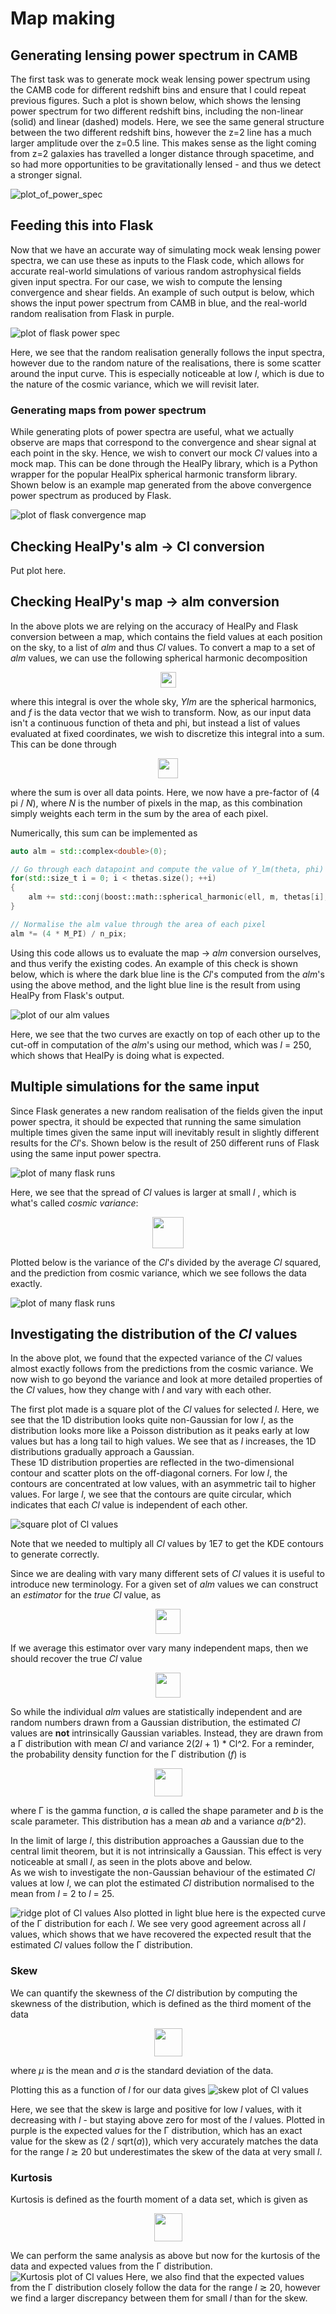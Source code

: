 # Map making

## Generating lensing power spectrum in CAMB

The first task was to generate mock weak lensing power spectrum using the CAMB code for different redshift bins
and ensure that I could repeat previous figures. Such a plot is shown below, which shows the lensing power spectrum
for two different redshift bins, including the non-linear (solid) and linear (dashed) models. Here, we see the same
general structure between the two different redshift bins, however the z=2 line has a much larger amplitude over the
z=0.5 line. This makes sense as the light coming from z=2 galaxies has travelled a longer distance through spacetime,
and so had more opportunities to be gravitationally lensed - and thus we detect a stronger signal.

![plot_of_power_spec](figures/LensingPowerSpectrumCAMB.png)

## Feeding this into Flask

Now that we have an accurate way of simulating mock weak lensing power spectra, we can use these as inputs to the
Flask code, which allows for accurate real-world simulations of various random astrophysical fields given input
spectra. For our case, we wish to compute the lensing convergence and shear fields. An example of such output
is below, which shows the input power spectrum from CAMB in blue, and the real-world random realisation from
Flask in purple.

![plot of flask power spec](figures/Flask_converg_cl.png)

Here, we see that the random realisation generally follows the input spectra, however due to the random nature of
the realisations, there is some scatter around the input curve. This is especially noticeable at low _l_, which
is due to the nature of the cosmic variance, which we will revisit later.

### Generating maps from power spectrum

While generating plots of power spectra are useful, what we actually observe are maps that correspond to the
convergence and shear signal at each point in the sky. Hence, we wish to convert our mock _Cl_ values into a mock
map. This can be done through the HealPy library, which is a Python wrapper for the popular HealPix spherical
harmonic transform library. Shown below is an example map generated from the above convergence power spectrum as
produced by Flask.

![plot of flask convergence map](figures/convergence_map1.png)

## Checking HealPy's alm -> Cl conversion

Put plot here.

## Checking HealPy's map -> alm conversion

In the above plots we are relying on the accuracy of HealPy and Flask conversion between a map, which contains
the field values at each position on the sky, to a list of _alm_ and thus _Cl_ values. To convert a map to a
set of _alm_ values, we can use the following spherical harmonic decomposition

<center>
<img src="https://render.githubusercontent.com/render/math?math=a_{l m} = \int Y_{l m}^*(\vartheta, \phi) \,\, f(\vartheta, \phi)\,\,\textrm{d} \Omega," height=25> 
</center>

where this integral is over the whole sky, _Ylm_ are the spherical harmonics, and _f_ is the data vector that we wish
to transform. Now, as our input data isn't a continuous function of theta and phi, but instead a list of values 
evaluated at fixed coordinates, we wish to discretize this integral into a sum. This can be done through

<center>
<img src="https://render.githubusercontent.com/render/math?math=a_{l m} = \frac{4 \pi}{N} \sum_{i} Y_{l m}^*(\vartheta_i, \phi_i) \,\, f(\vartheta_i, \phi_i)," height=32> 
</center>

where the sum is over all data points. Here, we now have a pre-factor of (4 pi / _N_), where _N_ is the number of pixels
in the map, as this combination simply weights each term in the sum by the area of each pixel.

Numerically, this sum can be implemented as

```C++
auto alm = std::complex<double>(0);

// Go through each datapoint and compute the value of Y_lm(theta, phi) * f(theta, phi) and add to alm
for(std::size_t i = 0; i < thetas.size(); ++i)
{
    alm += std::conj(boost::math::spherical_harmonic(ell, m, thetas[i], phis[i])) * data[i];
}

// Normalise the alm value through the area of each pixel
alm *= (4 * M_PI) / n_pix;
```

Using this code allows us to evaluate the map -> _alm_ conversion ourselves, and thus verify the existing codes.
An example of this check is shown below, which is where the dark blue line is the _Cl_'s computed from the _alm_'s using
the above method, and the light blue line is the result from using HealPy from Flask's output.

![plot of our alm values](figures/map_to_alm_comparison.png)

Here, we see that the two curves are exactly on top of each other up to the cut-off in computation of the _alm_'s using
our method, which was _l_ = 250, which shows that HealPy is doing what is expected.  

## Multiple simulations for the same input

Since Flask generates a new random realisation of the fields given the input power spectra, it should be expected that
running the same simulation multiple times given the same input will inevitably result in slightly different results for
the _Cl_'s. Shown below is the result of 250 different runs of Flask using the same input power spectra.

![plot of many flask runs](figures/many_flask_runs.png)

Here, we see that the spread of _Cl_ values is larger at small _l_ , which is what's called _cosmic variance_:

<center>
<img src="https://render.githubusercontent.com/render/math?math=\left[ \frac{\Delta C_l}{C_l} \right]^2 = \frac{2}{(2 l %2B 1)}," height=50> 
</center>

Plotted below is the variance of the _Cl_'s divided by the average _Cl_ squared, and the prediction from cosmic variance,
which we see follows the data exactly.

![plot of many flask runs](figures/many_flask_runs_variance.png)

## Investigating the distribution of the _Cl_ values

In the above plot, we found that the expected variance of the _Cl_ values almost exactly follows from the predictions
from the cosmic variance. We now wish to go beyond the variance and look at more detailed properties of the _Cl_ values,
how they change with _l_ and vary with each other.

The first plot made is a square plot of the _Cl_ values for  selected _l_. Here, we see that the 1D distribution looks
quite non-Gaussian for low _l_, as the distribution looks more like a Poisson distribution as it peaks early at low values
but has a long tail to high values. We see that as _l_ increases, the 1D distributions gradually approach a Gaussian.  
These 1D distribution properties are reflected in the two-dimensional contour and scatter plots on the off-diagonal corners.
For low _l_, the contours are concentrated at low values, with an asymmetric tail to higher values. For large _l_, we see
that the contours are quite circular, which indicates that each _Cl_ value is independent of each other.

![square plot of Cl values](figures/Cl_SquarePlot.png)

Note that we needed to multiply all _Cl_ values by 1E7 to get the KDE contours to generate correctly.

Since we are dealing with vary many different sets of _Cl_ values it is useful to introduce new terminology.
For a given set of _alm_ values we can construct an *estimator* for the _true_ _Cl_ value, as  

<center>
<img src="https://render.githubusercontent.com/render/math?math=\hat{C}_\ell = \frac{1}{2 \ell %2B 1} \sum_m |a_{lm}|^2." height=40> 
</center>

If we average this estimator over vary many independent maps, then we should recover the true _Cl_ value

<center>
<img src="https://render.githubusercontent.com/render/math?math=\langle \hat{C}_\ell \rangle = C_\ell." height=40> 
</center>

So while the individual _alm_ values are statistically independent and are random numbers drawn from a Gaussian
distribution, the estimated _Cl_ values are **not** intrinsically Gaussian variables. Instead, they are drawn
from a Γ distribution with mean _Cl_ and variance 2(2*l* + 1) \* Cl^2. For a reminder, the probability density function
for the Γ distribution (*f*) is 

<center>
<img src="https://render.githubusercontent.com/render/math?math=f(x%3B a,b) = \frac{x^{a-1} \, \exp (-x/b)}{b^a \Gamma(a)}," height=45> 
</center>

where Γ is the gamma function, _a_ is called the shape parameter and _b_ is the scale parameter. This distribution has
a mean _ab_ and a variance _a(b_^2).

In the limit of large _l_, this distribution approaches a Gaussian due to the central limit theorem, but it is not intrinsically a Gaussian. This effect is very noticeable at small _l_, as seen in the plots above and below.  
As we wish to investigate the non-Gaussian behaviour of the estimated _Cl_ values at low _l_, we can plot the
estimated _Cl_ distribution normalised to the mean from _l_ = 2 to _l_ = 25.

![ridge plot of Cl values](figures/Cl_RidgePlot.png)
Also plotted in light blue here is the expected curve of the Γ distribution for each _l_. We see very good agreement
across all _l_ values, which shows that we have recovered the expected result that the estimated _Cl_ values follow
the Γ distribution.

### Skew

We can quantify the skewness of the _Cl_ distribution by computing the skewness of the distribution, which is defined
as the third moment of the data
<center>
<img src="https://render.githubusercontent.com/render/math?math=\text{Skew} = \langle \left[ \frac{x_i - \mu}{\sigma} \right]^3 \rangle" height=45> 
</center>

where _μ_ is the mean and _σ_ is the standard deviation of the data.

Plotting this as a function of _l_ for our data gives
![skew plot of Cl values](figures/Cl_Skew.png)

Here, we see that the skew is large and positive for low _l_ values, with it decreasing with _l_ - but staying above zero
for most of the _l_ values. Plotted in purple is the expected values for the Γ  distribution, which has an exact value
for the skew as (2 / sqrt(*a*)), which very accurately matches the data for the range _l_ ≳ 20 but underestimates the
skew of the data at very small _l_.

### Kurtosis

Kurtosis is defined as the fourth moment of a data set, which is given as
<center>
<img src="https://render.githubusercontent.com/render/math?math=\text{Kurt} = \langle \left[ \frac{x_i - \mu}{\sigma} \right]^4 \rangle" height=45> 
</center>

We can perform the same analysis as above but now for the kurtosis of the data and expected values from the Γ distribution.
![Kurtosis plot of Cl values](figures/Cl_Kurtosis.png)
Here, we also find that the expected values from the Γ distribution closely follow the data for the range _l_ ≳ 20,
however we find a larger discrepancy between them for small _l_ than for the skew.
